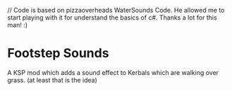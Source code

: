 // Code is based on pizzaoverheads WaterSounds Code. He allowed me to start playing with it for understand the basics of c#. Thanks a lot for this man! :)

# Footstep Sounds
A KSP mod which adds a sound effect to Kerbals which are walking over grass. (at least that is the idea)
